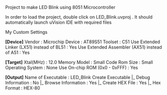 Project to make LED Blink using 8051 Microcontroller

In order to load the project, double click on LED_Blink.uvproj . It should automatically launch uVision IDE with required files


My Custom Settings

**[Device]**
  Vendor  : Microchip
  Device  : AT89S51
  Toolset : C51
  Use Extended Linker (LX51) instead of BL51   : Yes
  Use Extended Assembler (AX51) instead of A51 : Yes

**[Target]**
  Xtal(MHz) : 12.0
  Memory Model  : Small
  Code Rom Size : Small
  Operating System : None
  Use On-chip ROM (0x0 - 0xFFF) : Yes
  
**[Output]**
  Name of Executable : LED_Blink
  Create Executable
    |_ Debug Information : No
    |_ Browse Information : Yes
    |_ Create HEX File : Yes
         |_ Hex Format : HEX-80 
